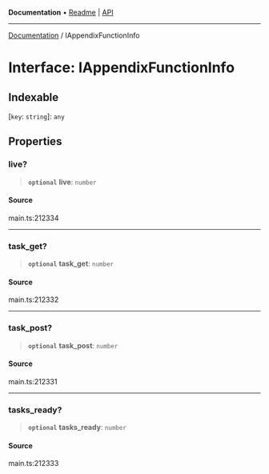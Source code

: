 **Documentation** • [Readme](../README.md) \| [API](../globals.md)

***

[Documentation](../README.md) / IAppendixFunctionInfo

# Interface: IAppendixFunctionInfo

## Indexable

 \[`key`: `string`\]: `any`

## Properties

### live?

> **`optional`** **live**: `number`

#### Source

main.ts:212334

***

### task\_get?

> **`optional`** **task\_get**: `number`

#### Source

main.ts:212332

***

### task\_post?

> **`optional`** **task\_post**: `number`

#### Source

main.ts:212331

***

### tasks\_ready?

> **`optional`** **tasks\_ready**: `number`

#### Source

main.ts:212333

